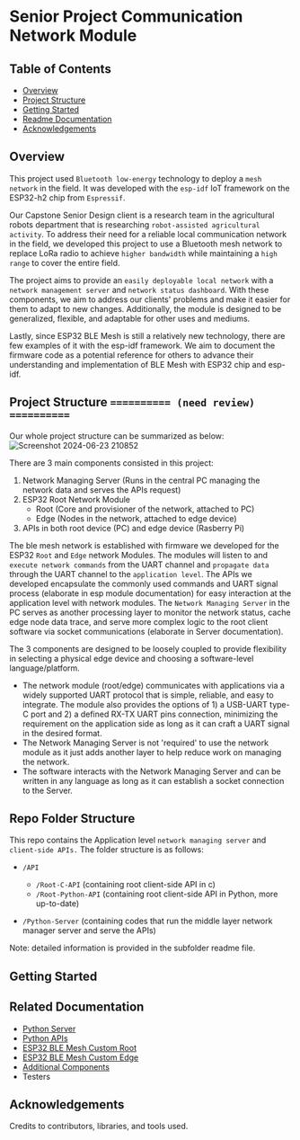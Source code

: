 # Senior Project Communication Network Module

## Table of Contents
- [Overview](#overview)
- [Project Structure](#project-structure)
- [Getting Started](#getting-started)
- [Readme Documentation](#readme-documentation)
- [Acknowledgements](#acknowledgements)

## Overview
This project used `Bluetooth low-energy` technology to deploy a `mesh network` in the field. It was developed with the `esp-idf` IoT framework on the ESP32-h2 chip from `Espressif`.

Our Capstone Senior Design client is a research team in the agricultural robots department that is researching `robot-assisted agricultural activity`. To address their need for a reliable local communication network in the field, we developed this project to use a Bluetooth mesh network to replace LoRa radio to achieve `higher bandwidth` while maintaining a `high range` to cover the entire field. 

The project aims to provide an `easily deployable local network` with a `network management server` and `network status dashboard`. With these components, we aim to address our clients' problems and make it easier for them to adapt to new changes. Additionally, the module is designed to be generalized, flexible, and adaptable for other uses and mediums.

Lastly, since ESP32 BLE Mesh is still a relatively new technology, there are few examples of it with the esp-idf framework. We aim to document the firmware code as a potential reference for others to advance their understanding and implementation of BLE Mesh with ESP32 chip and esp-idf.

## Project Structure ` ========== (need review) ========== `
Our whole project structure can be summarized as below:
![Screenshot 2024-06-23 210852](https://github.com/codecultivatorscrew/Multi-agent-Communication-Network/assets/54468493/ef895f72-a9a2-44a4-9a32-3ceffc56a1ea)

There are 3 main components consisted in this project:

 1. Network Managing Server (Runs in the central PC managing the network data and serves the APIs request)
 2. ESP32 Root Network Module
    - Root (Core and provisioner of the network, attached to PC)
    - Edge (Nodes in the network, attached to edge device)
 3. APIs in both root device (PC) and edge device (Rasberry Pi)

The ble mesh network is established with firmware we developed for the ESP32 `Root` and `Edge` network Modules. The modules will listen to and `execute network commands` from the UART channel and `propagate data` through the UART channel to the `application level`. The APIs we developed encapsulate the commonly used commands and UART signal process (elaborate in esp module documentation) for easy interaction at the application level with network modules. The `Network Managing Server` in the PC serves as another processing layer to monitor the network status, cache edge node data trace, and serve more complex logic to the root client software via socket communications  (elaborate in Server documentation).

The 3 components are designed to be loosely coupled to provide flexibility in selecting a physical edge device and choosing a software-level language/platform.
 - The network module (root/edge) communicates with applications via a widely supported UART protocol that is simple, reliable, and easy to integrate. The module also provides the options of 1) a USB-UART type-C port and 2) a defined RX-TX UART pins connection, minimizing the requirement on the application side as long as it can craft a UART signal in the desired format.
 - The Network Managing Server is not 'required' to use the network module as it just adds another layer to help reduce work on managing the network.
 - The software interacts with the Network Managing Server and can be written in any language as long as it can establish a socket connection to the Server.


## Repo Folder Structure
This repo contains the Application level `network managing server` and `client-side APIs.` The folder structure is as follows:

- `/API`
  - `/Root-C-API` (containing root client-side API in c)
  - `/Root-Python-API` (containing root client-side API in Python, more up-to-date)

- `/Python-Server` (containing codes that run the middle layer network manager server and serve the APIs)

Note: detailed information is provided in the subfolder readme file.

## Getting Started

## Related Documentation
- [Python Server](https://github.com/codecultivatorscrew/Multi-agent-Communication-Network/blob/main/Python-Server)
- [Python APIs](https://github.com/codecultivatorscrew/Multi-agent-Communication-Network/blob/main/API/Root-Python-API)
- [ESP32 BLE Mesh Custom Root](https://github.com/codecultivatorscrew/esp_custom_root)
- [ESP32 BLE Mesh Custom Edge](https://github.com/codecultivatorscrew/esp_custom_edge)
- [Additional Components](./docs/additional-components.md)
- Testers

## Acknowledgements
Credits to contributors, libraries, and tools used.

